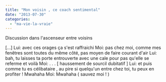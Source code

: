 ```yaml
---
title: "Mon voisin , ce coach sentimental"
date: "2013-07-30"
categories: 
  - "ma-vie-la-vraie"
---
```


Discussion dans l'ascenseur entre voisins

\[...\] Lui: avec ces orages ça s'est raffraichi Moi: pas chez moi, comme mes fenêtres sont toutes du même côté, pas moyen de faire courant d'air Lui: bah, tu laisses ta porte entrouverte avec une cale pour pas qu'elle se referme et voilà Moi: . . . \[ haussement de sourcil dubitatif \] Lui: et puis comme tu es célibataire , au pire si quelqu'un entre chez toi, tu peux en profiter ! Mwahaha Moi: Mwahaha ( sauvez moi ! )
